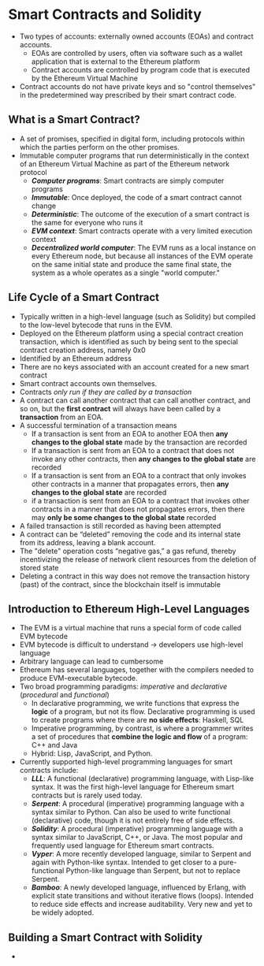 # **Smart Contracts and Solidity**
- Two types of accounts: externally owned accounts (EOAs) and contract accounts.
  - EOAs are controlled by users, often via software such as a wallet application that is external to the Ethereum platform
  - Contract accounts are controlled by program code that is executed by the Ethereum Virtual Machine
- Contract accounts do not have private keys and so "control themselves" in the predetermined way prescribed by their smart contract code.
## **What is a Smart Contract?**
- A set of promises, specified in digital form, including protocols within which the parties perform on the other promises.
- Immutable computer programs that run deterministically in the context of an Ethereum Virtual Machine as part of the Ethereum network protocol
  - ***Computer programs***: Smart contracts are simply computer programs
  - ***Immutable***: Once deployed, the code of a smart contract cannot change
  - ***Deterministic***: The outcome of the execution of a smart contract is the same for everyone who runs it
  - ***EVM context***: Smart contracts operate with a very limited execution context
  - ***Decentralized world computer***: The EVM runs as a local instance on every Ethereum node, but because all instances of the EVM operate on the same initial state and produce the same final state, the system as a whole operates as a single "world computer."

## **Life Cycle of a Smart Contract**
- Typically written in a high-level language (such as Solidity) but compiled to the low-level bytecode that runs in the EVM.
- Deployed on the Ethereum platform using a special contract creation transaction, which is identified as such by being sent to the special contract creation address, namely 0x0
- Identified by an Ethereum address
- There are no keys associated with an account created for a new smart contract
- Smart contract accounts own themselves.
- Contracts *only run if they are called by a transaction*
- A contract can call another contract that can call another contract, and so on, but the **first contract** will always have been called by a **transaction** from an EOA. 
- A successful termination of a transaction means 
  - If a transaction is sent from an EOA to another EOA then **any changes to the global state** made by the transaction are recorded
  - If a transaction is sent from an EOA to a contract that does not invoke any other contracts, then **any changes to the global state** are recorded 
  - If a transaction is sent from an EOA to a contract that only invokes other contracts in a manner that propagates errors, then **any changes to the global state** are recorded
  - if a transaction is sent from an EOA to a contract that invokes other contracts in a manner that does not propagates errors, then there may **only be some changes to the global state** recorded
- A failed transaction is still recorded as having been attempted
- A contract can be “deleted” removing the code and its internal state from its address, leaving a blank account.
- The "delete" operation costs “negative gas,” a gas refund, thereby incentivizing the release of network client resources from the deletion of stored state
- Deleting a contract in this way does not remove the transaction history (past) of the contract, since the blockchain itself is immutable

## **Introduction to Ethereum High-Level Languages**
- The EVM is a virtual machine that runs a special form of code called EVM bytecode
- EVM bytecode is  difficult to understand &#8594; developers use high-level language
- Arbitrary language can lead to cumbersome
- Ethereum has several languages, together with the compilers needed to produce EVM-executable bytecode.
- Two broad programming paradigms: *imperative* and *declarative* (*procedural* and *functional*)
  - In declarative programming, we write functions that express the **logic** of a program, but not its flow. Declarative programming is used to create programs where there are **no side effects**: Haskell, SQL
  - Imperative programming, by contrast, is where a programmer writes a set of procedures that **combine the logic and flow** of a program: C++ and Java
  - Hybrid: Lisp, JavaScript, and Python.
- Currently supported high-level programming languages for smart contracts include:
  - ***LLL***: A functional (declarative) programming language, with Lisp-like syntax. It was the first high-level language for Ethereum smart contracts but is rarely used today.
  - ***Serpent***: A procedural (imperative) programming language with a syntax similar to Python. Can also be used to write functional (declarative) code, though it is not entirely free of side effects.
  - ***Solidity***: A procedural (imperative) programming language with a syntax similar to JavaScript, C++, or Java. The most popular and frequently used language for Ethereum smart contracts.
  - ***Vyper***: A more recently developed language, similar to Serpent and again with Python-like syntax. Intended to get closer to a pure-functional Python-like language than Serpent, but not to replace Serpent.
  - ***Bamboo***: A newly developed language, influenced by Erlang, with explicit state transitions and without iterative flows (loops). Intended to reduce side effects and increase auditability. Very new and yet to be widely adopted.
## **Building a Smart Contract with Solidity**
- 